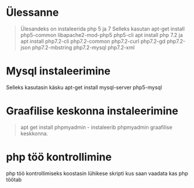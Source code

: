 # Ülessanne
>Ülesandeks on instaleerida php 5 ja 7 
> Selleks kasutan apt-get install php5-common libapache2-mod-php5 php5-cli
> apt install php 7.2 ja  apt install php7.2-cli php7.2-common php7.2-curl php7.2-gd php7.2-json php7.2-mbstring php7.2-mysql php7.2-xml
# Mysql instaleerimine
Selleks kasutasin käsku apt-get install mysql-server php5-mysql
# Graafilise keskonna instaleerimine

>apt get install phpmyadmin - instaleerib phpmyadmin graafilise keskkonna.
# php töö kontrollimine
php töö kontrollimiseks koostasin lühikese skripti kus saan vaadata kas php töötab
